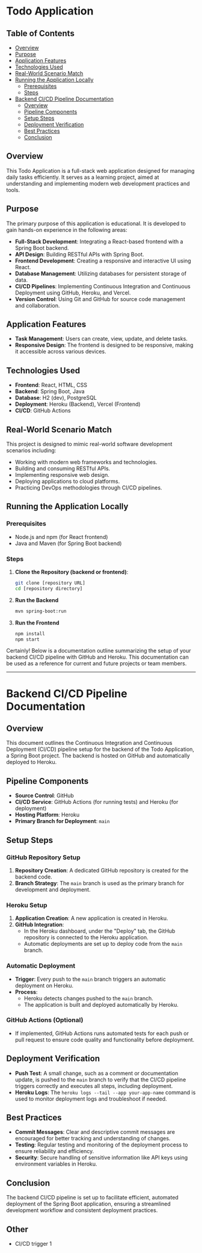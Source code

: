 # Todo Application

## Table of Contents
- [Overview](#overview)
- [Purpose](#purpose)
- [Application Features](#application-features)
- [Technologies Used](#technologies-used)
- [Real-World Scenario Match](#real-world-scenario-match)
- [Running the Application Locally](#running-the-application-locally)
   - [Prerequisites](#prerequisites)
   - [Steps](#steps)
- [Backend CI/CD Pipeline Documentation](#backend-cicd-pipeline-documentation)
   - [Overview](#overview-1)
   - [Pipeline Components](#pipeline-components)
   - [Setup Steps](#setup-steps)
   - [Deployment Verification](#deployment-verification)
   - [Best Practices](#best-practices)
   - [Conclusion](#conclusion)

## Overview
This Todo Application is a full-stack web application designed for managing daily tasks efficiently. It serves as a learning project, aimed at understanding and implementing modern web development practices and tools.

## Purpose
The primary purpose of this application is educational. It is developed to gain hands-on experience in the following areas:
- **Full-Stack Development**: Integrating a React-based frontend with a Spring Boot backend.
- **API Design**: Building RESTful APIs with Spring Boot.
- **Frontend Development**: Creating a responsive and interactive UI using React.
- **Database Management**: Utilizing databases for persistent storage of data.
- **CI/CD Pipelines**: Implementing Continuous Integration and Continuous Deployment using GitHub, Heroku, and Vercel.
- **Version Control**: Using Git and GitHub for source code management and collaboration.

## Application Features
- **Task Management**: Users can create, view, update, and delete tasks.
- **Responsive Design**: The frontend is designed to be responsive, making it accessible across various devices.

## Technologies Used
- **Frontend**: React, HTML, CSS
- **Backend**: Spring Boot, Java
- **Database**: H2 (dev), PostgreSQL
- **Deployment**: Heroku (Backend), Vercel (Frontend)
- **CI/CD**: GitHub Actions

## Real-World Scenario Match
This project is designed to mimic real-world software development scenarios including:

- Working with modern web frameworks and technologies.
- Building and consuming RESTful APIs.
- Implementing responsive web design.
- Deploying applications to cloud platforms.
- Practicing DevOps methodologies through CI/CD pipelines.

## Running the Application Locally

### Prerequisites
- Node.js and npm (for React frontend)
- Java and Maven (for Spring Boot backend)

### Steps
1. **Clone the Repository (backend or frontend)**:
   ```bash
   git clone [repository URL]
   cd [repository directory]

2. **Run the Backend**
    ```bash
   mvn spring-boot:run

3. **Run the Frontend**
    ```bash
   npm install
   npm start


Certainly! Below is a documentation outline summarizing the setup of your backend CI/CD pipeline with GitHub and Heroku. This documentation can be used as a reference for current and future projects or team members.

---

# Backend CI/CD Pipeline Documentation

## Overview
This document outlines the Continuous Integration and Continuous Deployment (CI/CD) pipeline setup for the backend of the Todo Application, a Spring Boot project. The backend is hosted on GitHub and automatically deployed to Heroku.

## Pipeline Components
- **Source Control**: GitHub
- **CI/CD Service**: GitHub Actions (for running tests) and Heroku (for deployment)
- **Hosting Platform**: Heroku
- **Primary Branch for Deployment**: `main`

## Setup Steps

### GitHub Repository Setup
1. **Repository Creation**: A dedicated GitHub repository is created for the backend code.
2. **Branch Strategy**: The `main` branch is used as the primary branch for development and deployment.

### Heroku Setup
1. **Application Creation**: A new application is created in Heroku.
2. **GitHub Integration**:
   - In the Heroku dashboard, under the "Deploy" tab, the GitHub repository is connected to the Heroku application.
   - Automatic deployments are set up to deploy code from the `main` branch.

### Automatic Deployment
- **Trigger**: Every push to the `main` branch triggers an automatic deployment on Heroku.
- **Process**:
   - Heroku detects changes pushed to the `main` branch.
   - The application is built and deployed automatically by Heroku.

### GitHub Actions (Optional)
- If implemented, GitHub Actions runs automated tests for each push or pull request to ensure code quality and functionality before deployment.

## Deployment Verification
- **Push Test**: A small change, such as a comment or documentation update, is pushed to the `main` branch to verify that the CI/CD pipeline triggers correctly and executes all steps, including deployment.
- **Heroku Logs**: The `heroku logs --tail --app your-app-name` command is used to monitor deployment logs and troubleshoot if needed.

## Best Practices
- **Commit Messages**: Clear and descriptive commit messages are encouraged for better tracking and understanding of changes.
- **Testing**: Regular testing and monitoring of the deployment process to ensure reliability and efficiency.
- **Security**: Secure handling of sensitive information like API keys using environment variables in Heroku.

## Conclusion
The backend CI/CD pipeline is set up to facilitate efficient, automated deployment of the Spring Boot application, ensuring a streamlined development workflow and consistent deployment practices.

## Other
- CI/CD trigger 1
